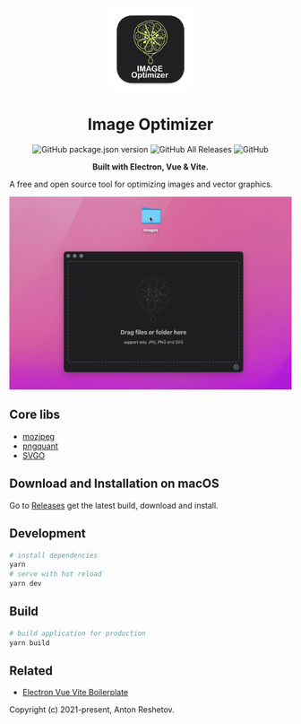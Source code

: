 
<p align="center">
  <img src="logo.png" width="150px">
</p>
<h1 align="center">Image Optimizer</h1>
<p align="center">
  <img alt="GitHub package.json version" src="https://img.shields.io/github/package-json/v/antonreshetov/image-optimizer">
  <img alt="GitHub All Releases" src="https://img.shields.io/github/downloads/antonreshetov/image-optimizer/total">
  <img alt="GitHub" src="https://img.shields.io/github/license/antonreshetov/image-optimizer">
</p>
<p align="center">
  <strong>Built with Electron, Vue & Vite.</strong>
</p>

A free and open source tool for optimizing images and vector graphics.

<p align="center">
  <img src="demo.gif">
</p>


## Core libs
 - [mozjpeg](https://github.com/mozilla/mozjpeg)
 - [pngquant](https://pngquant.org)
 - [SVGO](https://github.com/svg/svgo)

## Download and Installation on macOS

Go to [Releases](https://github.com/antonreshetov/image-optimizer/releases) get the latest build, download and install.

## Development
```bash
# install dependencies
yarn
# serve with hot reload
yarn dev
```

## Build
```bash
# build application for production
yarn build
```

## Related
- [Electron Vue Vite Boilerplate](https://github.com/antonreshetov/electron-vue-vite-boilerplate)

Copyright (c) 2021-present, Anton Reshetov.
